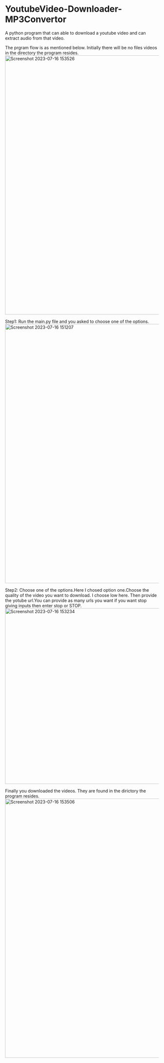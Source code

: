 # YoutubeVideo-Downloader-MP3Convertor
A python program that can able to download a youtube video and can extract audio from that video.

The prgram flow is as mentioned below.
Initially there will be no files videos in the directory the program resides.
<img width="848" alt="Screenshot 2023-07-16 153526" src="https://github.com/IsmailCodeLab/YoutubeVideo-Downloader-MP3Convertor/assets/99345471/c0336888-2b4b-4b64-86e9-beb49b97036f">

Step1: Run the main.py file and you asked to choose one of the options.
<img width="848" alt="Screenshot 2023-07-16 151207" src="https://github.com/IsmailCodeLab/YoutubeVideo-Downloader-MP3Convertor/assets/99345471/c2dca366-3c7e-412b-be1d-4860bea5aec0">


Step2: Choose one of the options.Here I chosed option one.Choose the quality of the video you want to download. I choose low here. Then provide the yotube url.You can provide as many urls you want if you want stop giving inputs then enter stop or STOP.
<img width="575" alt="Screenshot 2023-07-16 153234" src="https://github.com/IsmailCodeLab/YoutubeVideo-Downloader-MP3Convertor/assets/99345471/24406987-b676-4a2b-a298-a5fa46526316">

Finally you downloaded the videos. They are found in the dirictory the program resides.
<img width="848" alt="Screenshot 2023-07-16 153506" src="https://github.com/IsmailCodeLab/YoutubeVideo-Downloader-MP3Convertor/assets/99345471/2b12274b-5b33-4dee-a56b-48824e4683b2">



